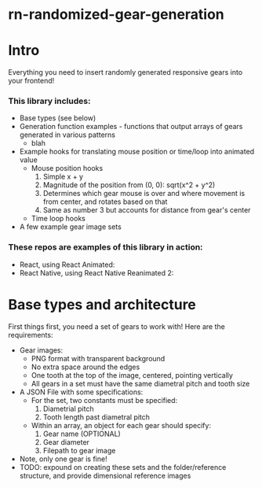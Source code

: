# rn-randomized-gear-generation

# Intro

Everything you need to insert randomly generated responsive gears into your frontend!

### This library includes:

- Base types (see below)
- Generation function examples - functions that output arrays of gears generated in various patterns
  - blah
- Example hooks for translating mouse position or time/loop into animated value
  - Mouse position hooks
    1. Simple x + y
    2. Magnitude of the position from (0, 0): sqrt(x^2 + y^2)
    3. Determines which gear mouse is over and where movement is from center, and rotates based on that
    4. Same as number 3 but accounts for distance from gear's center
  - Time loop hooks
- A few example gear image sets

### These repos are examples of this library in action:

- React, using React Animated:
- React Native, using React Native Reanimated 2:

# Base types and architecture

First things first, you need a set of gears to work with!
Here are the requirements:

- Gear images:
  - PNG format with transparent background
  - No extra space around the edges
  - One tooth at the top of the image, centered, pointing vertically
  - All gears in a set must have the same diametral pitch and tooth size
- A JSON File with some specifications:
  - For the set, two constants must be specified:
    1. Diametrial pitch
    2. Tooth length past diametral pitch
  - Within an array, an object for each gear should specify:
    1. Gear name (OPTIONAL)
    2. Gear diameter
    3. Filepath to gear image
- Note, only one gear is fine!
- TODO: expound on creating these sets and the folder/reference structure, and provide dimensional reference images
